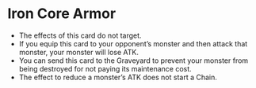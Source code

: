 # Iron Core Armor

*   The effects of this card do not target.
*   If you equip this card to your opponent’s monster and then attack that monster, your monster will lose ATK.
*   You can send this card to the Graveyard to prevent your monster from being destroyed for not paying its maintenance cost.
*   The effect to reduce a monster’s ATK does not start a Chain.
